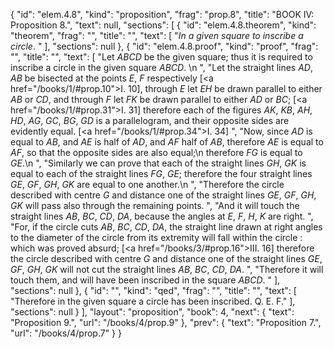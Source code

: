 {
  "id": "elem.4.8",
  "kind": "proposition",
  "frag": "prop.8",
  "title": "BOOK IV: Proposition 8.",
  "text": null,
  "sections": [
    {
      "id": "elem.4.8.theorem",
      "kind": "theorem",
      "frag": "",
      "title": "",
      "text": [
        "<var>In a given square to inscribe a circle</var>. "
      ],
      "sections": null
    },
    {
      "id": "elem.4.8.proof",
      "kind": "proof",
      "frag": "",
      "title": "",
      "text": [
        "Let <var>ABCD</var> be the given square; thus it is required to inscribe a circle in the given square <var>ABCD</var>. \n      ",
        "Let the straight lines <var>AD</var>, <var>AB</var> be bisected at the points <var>E</var>, <var>F</var> respectively [<a href=\"/books/1/#prop.10\">I. 10</a>], through <var>E</var> let <var>EH</var> be drawn parallel to either <var>AB</var> or <var>CD</var>, and through <var>F</var> let <var>FK</var> be drawn parallel to either <var>AD</var> or <var>BC</var>; [<a href=\"/books/1/#prop.31\">I. 31</a>] therefore each of the figures <var>AK</var>, <var>KB</var>, <var>AH</var>, <var>HD</var>, <var>AG</var>, <var>GC</var>, <var>BG</var>, <var>GD</var> is a parallelogram, and their opposite sides are evidently equal. [<a href=\"/books/1/#prop.34\">I. 34</a>] ",
        "Now, since <var>AD</var> is equal to <var>AB</var>, and <var>AE</var> is half of <var>AD</var>, and <var>AF</var> half of <var>AB</var>, therefore <var>AE</var> is equal to <var>AF</var>, so that the opposite sides are also equal;\n       therefore <var>FG</var> is equal to <var>GE</var>.\n      ",
        "Similarly we can prove that each of the straight lines <var>GH</var>, <var>GK</var> is equal to each of the straight lines <var>FG</var>, <var>GE</var>; therefore the four straight lines <var>GE</var>, <var>GF</var>, <var>GH</var>, <var>GK</var> are equal to one another.\n      ",
        "Therefore the circle described with centre <var>G</var> and distance one of the straight lines <var>GE</var>, <var>GF</var>, <var>GH</var>, <var>GK</var> will pass also through the remaining points. ",
        "And it will touch the straight lines <var>AB</var>, <var>BC</var>, <var>CD</var>, <var>DA</var>, because the angles at <var>E</var>, <var>F</var>, <var>H</var>, <var>K</var> are right. ",
        "For, if the circle cuts <var>AB</var>, <var>BC</var>, <var>CD</var>, <var>DA</var>, the straight line drawn at right angles to the diameter of the circle from its extremity will fall within the circle : which was proved absurd; [<a href=\"/books/3/#prop.16\">III. 16</a>] therefore the circle described with centre <var>G</var> and distance one of the straight lines <var>GE</var>, <var>GF</var>, <var>GH</var>, <var>GK</var> will not cut the straight lines <var>AB</var>, <var>BC</var>, <var>CD</var>, <var>DA</var>. ",
        "Therefore it will touch them, and will have been inscribed in the square <var>ABCD</var>. "
      ],
      "sections": null
    },
    {
      "id": "",
      "kind": "qed",
      "frag": "",
      "title": "",
      "text": [
        "Therefore in the given square a circle has been inscribed. Q. E. F."
      ],
      "sections": null
    }
  ],
  "layout": "proposition",
  "book": 4,
  "next": {
    "text": "Proposition 9.",
    "url": "/books/4/prop.9"
  },
  "prev": {
    "text": "Proposition 7.",
    "url": "/books/4/prop.7"
  }
}
